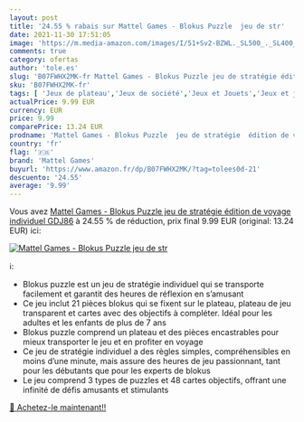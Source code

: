 ```yaml
---
layout: post
title: '24.55 % rabais sur Mattel Games - Blokus Puzzle  jeu de str'
date: 2021-11-30 17:51:05
image: 'https://m.media-amazon.com/images/I/51+Sv2-BZWL._SL500_._SL400_.jpg'
comments: true
category: ofertas
author: 'tole.es'
slug: 'B07FWHX2MK-fr Mattel Games - Blokus Puzzle jeu de stratégie édition de...'
sku: 'B07FWHX2MK-fr'
tags: [ 'Jeux de plateau','Jeux de société','Jeux et Jouets','Jeux et jouets','mattel games', ]
actualPrice: 9.99 EUR
currency: EUR
price: 9.99
comparePrice: 13.24 EUR
prodname: 'Mattel Games - Blokus Puzzle  jeu de stratégie  édition de voyage individuel  GDJ86'
country: 'fr'
flag: '🇫🇷'
brand: 'Mattel Games'
buyurl: 'https://www.amazon.fr/dp/B07FWHX2MK/?tag=tolees0d-21'
descuento: '24.55'
average: '9.99'
---
```


Vous avez [Mattel Games - Blokus Puzzle  jeu de stratégie  édition de voyage individuel  GDJ86](https://www.amazon.fr/dp/B07FWHX2MK/?tag=tolees0d-21)  à  24.55 % de réduction, prix final  9.99 EUR (original: 13.24 EUR) ici:

[![Mattel Games - Blokus Puzzle  jeu de str](https://m.media-amazon.com/images/I/51+Sv2-BZWL._SL500_._SL400_.jpg)](https://www.amazon.fr/dp/B07FWHX2MK/?tag=tolees0d-21)

ℹ️:

- ​Blokus puzzle est un jeu de stratégie individuel qui se transporte facilement et garantit des heures de réflexion en s’amusant
- Ce jeu inclut 21 pièces blokus qui se fixent sur le plateau, plateau de jeu transparent et cartes avec des objectifs à compléter. Idéal pour les adultes et les enfants de plus de 7 ans
- Blokus puzzle comprend un plateau et des pièces encastrables pour mieux transporter le jeu et en profiter en voyage
- Ce jeu de stratégie individuel a des règles simples, compréhensibles en moins d’une minute, mais assure des heures de jeu passionnant, tant pour les débutants que pour les experts de blokus
- Le jeu comprend 3 types de puzzles et 48 cartes objectifs, offrant une infinité de défis amusants et stimulants

[🛒 Achetez-le maintenant!!](https://www.amazon.fr/dp/B07FWHX2MK/?tag=tolees0d-21)
